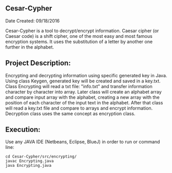 ## Cesar-Cypher
Date Created: 09/18/2016

Cesar-Cypher is a tool to decrypt/encrypt information. Caesar cipher (or Caesar code) is a shift cipher, one of the most easy and most famous encryption systems. It uses the substitution of a letter by another one further in the alphabet.

## Project Description:
Encrypting and decrypting information using specific generated key in Java.
Using class Keygen, generated key will be created and saved in a key.txt. 
Class Encrypting will read a txt file: "info.txt" and transfer information character by character into array. 
Later class will create an alphabet array and compare input array with the alphabet, 
creating a new array with the position of each character of the input text in the alphabet. 
After that class will read a key.txt file and compare to arrays and encrypt information. 
Decryption class uses the same concept as encryption class. 

## Execution:
Use any JAVA IDE (Netbeans, Eclipse, BlueJ) in order to run or command line:
```
cd Cesar-Cypher/src/encrypting/
javac Encrypting.java
java Encrypting.java

```

